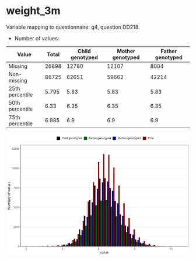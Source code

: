 # weight_3m
Variable mapping to questionnaire: q4, question DD218.
- Number of values:

| Value | Total | Child genotyped | Mother genotyped | Father genotyped |
| ----- | ----- | --------------- | ---------------- | ---------------- |
| Missing | 26898 | 12780 | 12107 | 8004 |
| Non-missing | 86725 | 62651 | 59662 | 42214 |
| 25th percentile | 5.795 | 5.83 | 5.83 | 5.83 |
| 50th percentile | 6.33 | 6.35 | 6.35 | 6.35 |
| 75th percentile | 6.885 | 6.9 | 6.9 | 6.9 |



![](weight_3m_n.png)



